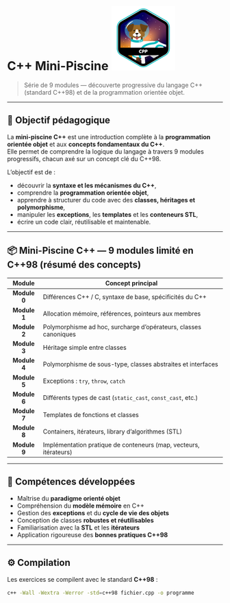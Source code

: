 # C++ Mini-Piscine ![42 Badge](https://github.com/Julien-Quinodoz/42-project-badges/blob/main/badges/cppe.png)

> Série de 9 modules — découverte progressive du langage C++ (standard C++98) et de la programmation orientée objet.

---

## 🎯 Objectif pédagogique

La **mini-piscine C++** est une introduction complète à la **programmation orientée objet** et aux **concepts fondamentaux du C++**.  
Elle permet de comprendre la logique du langage à travers 9 modules progressifs, chacun axé sur un concept clé du C++98.

L’objectif est de :

- découvrir la **syntaxe et les mécanismes du C++**,  
- comprendre la **programmation orientée objet**,  
- apprendre à structurer du code avec des **classes, héritages et polymorphisme**,  
- manipuler les **exceptions**, les **templates** et les **conteneurs STL**,  
- écrire un code clair, réutilisable et maintenable.  

---

## 📦 Mini-Piscine C++ — 9 modules  limité en C++98 (résumé des concepts)

| Module | Concept principal |
|:------:|-------------------|
| **Module 0** | Différences C++ / C, syntaxe de base, spécificités du C++ |
| **Module 1** | Allocation mémoire, références, pointeurs aux membres |
| **Module 2** | Polymorphisme ad hoc, surcharge d’opérateurs, classes canoniques |
| **Module 3** | Héritage simple entre classes |
| **Module 4** | Polymorphisme de sous-type, classes abstraites et interfaces |
| **Module 5** | Exceptions : `try`, `throw`, `catch` |
| **Module 6** | Différents types de cast (`static_cast`, `const_cast`, etc.) |
| **Module 7** | Templates de fonctions et classes |
| **Module 8** | Containers, itérateurs, library d’algorithmes (STL) |
| **Module 9** | Implémentation pratique de conteneurs (map, vecteurs, itérateurs) |

---

## 🧠 Compétences développées

- Maîtrise du **paradigme orienté objet**  
- Compréhension du **modèle mémoire** en C++  
- Gestion des **exceptions** et du **cycle de vie des objets**  
- Conception de classes **robustes et réutilisables**  
- Familiarisation avec la **STL** et les **itérateurs**  
- Application rigoureuse des **bonnes pratiques C++98**

---

## ⚙️ Compilation

Les exercices se compilent avec le standard **C++98** :

```bash
c++ -Wall -Wextra -Werror -std=c++98 fichier.cpp -o programme
